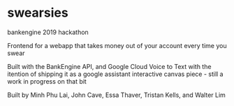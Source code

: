 # swearsies
bankengine 2019 hackathon

Frontend for a webapp that takes money out of your account every time you swear

Built with the BankEngine API, and Google Cloud Voice to Text with the itention of shipping it as a google assistant interactive canvas piece - still a work in progress on that bit

Built by Minh Phu Lai, John Cave, Essa Thaver, Tristan Kells, and Walter Lim
